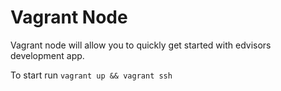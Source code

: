 Vagrant Node
===

Vagrant node will allow you to quickly get started with edvisors development app.

To start run `vagrant up && vagrant ssh`
